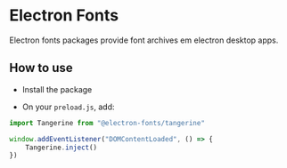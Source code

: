 # Electron Fonts

Electron fonts packages provide font archives em electron desktop apps.

## How to use

* Install the package

* On your `preload.js`, add:

```ts
import Tangerine from "@electron-fonts/tangerine"

window.addEventListener("DOMContentLoaded", () => {
    Tangerine.inject()
})
```